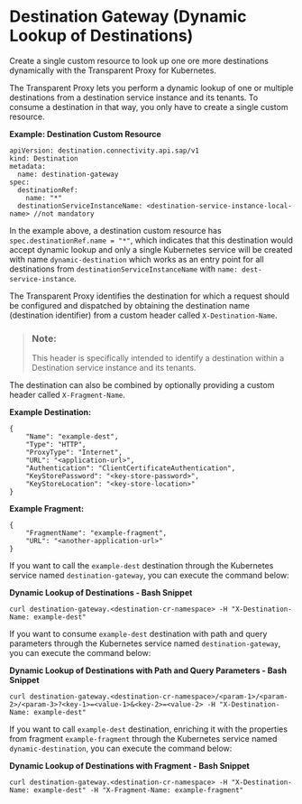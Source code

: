 <!-- loio6836e007ebb24954b727f1524837f741 -->

# Destination Gateway \(Dynamic Lookup of Destinations\)

Create a single custom resource to look up one ore more destinations dynamically with the Transparent Proxy for Kubernetes.

The Transparent Proxy lets you perform a dynamic lookup of one or multiple destinations from a destination service instance and its tenants. To consume a destination in that way, you only have to create a single custom resource.

**Example: Destination Custom Resource**

```
apiVersion: destination.connectivity.api.sap/v1
kind: Destination
metadata:
  name: destination-gateway
spec:
  destinationRef:
    name: "*"
  destinationServiceInstanceName: <destination-service-instance-local-name> //not mandatory
```

In the example above, a destination custom resource has `spec.destinationRef.name = "*"`, which indicates that this destination would accept dynamic lookup and only a single Kubernetes service will be created with name `dynamic-destination` which works as an entry point for all destinations from `destinationServiceInstanceName` with `name: dest-service-instance`.

The Transparent Proxy identifies the destination for which a request should be configured and dispatched by obtaining the destination name \(destination identifier\) from a custom header called `X-Destination-Name`.

> ### Note:  
> This header is specifically intended to identify a destination within a Destination service instance and its tenants.

The destination can also be combined by optionally providing a custom header called `X-Fragment-Name`.

**Example Destination:**

```
{
    "Name": "example-dest",
    "Type": "HTTP",
    "ProxyType": "Internet",
    "URL": "<application-url>",
    "Authentication": "ClientCertificateAuthentication",
    "KeyStorePassword": "<key-store-password>",
    "KeyStoreLocation": "<key-store-location>"
}
```

**Example Fragment:**

```
{
    "FragmentName": "example-fragment",
    "URL": "<another-application-url>"
}
```

If you want to call the `example-dest` destination through the Kubernetes service named `destination-gateway`, you can execute the command below:

**Dynamic Lookup of Destinations - Bash Snippet** 

```
curl destination-gateway.<destination-cr-namespace> -H "X-Destination-Name: example-dest"

```

If you want to consume `example-dest` destination with path and query parameters through the Kubernetes service named `destination-gateway`, you can execute the command below:

**Dynamic Lookup of Destinations with Path and Query Parameters - Bash Snippet**

```
curl destination-gateway.<destination-cr-namespace>/<param-1>/<param-2>/<param-3>?<key-1>=<value-1>&<key-2>=<value-2> -H "X-Destination-Name: example-dest"
```

If you want to call `example-dest` destination, enriching it with the properties from fragment `example-fragment` through the Kubernetes service named `dynamic-destination`, you can execute the command below:

**Dynamic Lookup of Destinations with Fragment - Bash Snippet**

```
curl destination-gateway.<destination-cr-namespace> -H "X-Destination-Name: example-dest" -H "X-Fragment-Name: example-fragment"
```

